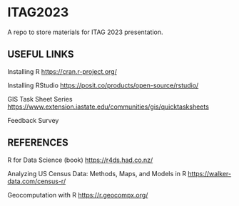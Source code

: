 # ITAG2023
A repo to store materials for ITAG 2023 presentation. 

USEFUL LINKS
------------------------------------------------------------------------------------
Installing R
https://cran.r-project.org/

Installing RStudio
https://posit.co/products/open-source/rstudio/

GIS Task Sheet Series
https://www.extension.iastate.edu/communities/gis/quicktasksheets

Feedback Survey



REFERENCES
------------------------------------------------------------------------------------
R for Data Science (book)
https://r4ds.had.co.nz/

Analyzing US Census Data: Methods, Maps, and Models in R
https://walker-data.com/census-r/

Geocomputation with R
https://r.geocompx.org/

